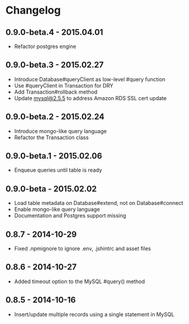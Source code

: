 # Changelog

## 0.9.0-beta.4 - 2015.04.01

* Refactor postgres engine

## 0.9.0-beta.3 - 2015.02.27

* Introduce Database#queryClient as low-level #query function
* Use #queryClient in Transaction for DRY
* Add Transaction#rollback method
* Update mysql@2.5.5 to address Amazon RDS SSL cert update

## 0.9.0-beta.2 - 2015.02.24

* Introduce mongo-like query language
* Refactor the Transaction class

## 0.9.0-beta.1 - 2015.02.06

* Enqueue queries until table is ready

## 0.9.0-beta - 2015.02.02

* Load table metadata on Database#extend, not on Database#connect
* Enable mongo-like query language
* Documentation and Postgres support missing

## 0.8.7 - 2014-10-29

* Fixed .npmignore to ignore .env, .jshintrc and asset files

## 0.8.6 - 2014-10-27

* Added timeout option to the MySQL #query() method

## 0.8.5 - 2014-10-16

* Insert/update multiple records using a single statement in MySQL
